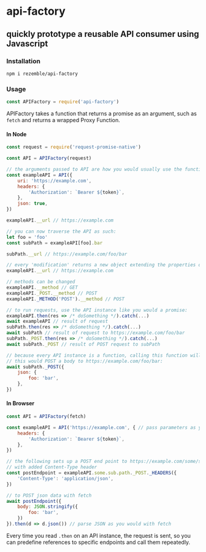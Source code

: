 # api-factory
## quickly prototype a reusable API consumer using Javascript

### Installation
```
npm i rezemble/api-factory
```

### Usage
```javascript
const APIFactory = require('api-factory')
```
APIFactory takes a function that returns a promise as an argument, such as `fetch` and returns a wrapped Proxy Function.

#### In Node
```javascript
const request = require('request-promise-native')

const API = APIFactory(request)

// the arguments passed to API are how you would usually use the function you supplied to the factory
const exampleAPI = API({
    uri: 'https://example.com',
    headers: {
        'Authorization': `Bearer ${token}`,
    },
    json: true,
})

exampleAPI.__url // https://example.com

// you can now traverse the API as such:
let foo = 'foo'
const subPath = exampleAPI[foo].bar

subPath.__url // https://example.com/foo/bar

// every 'modification' returns a new object extending the properties of the parent
exampleAPI.__url // https://example.com

// methods can be changed
exampleAPI.__method // GET
exampleAPI._POST.__method // POST
exampleAPI._METHOD('POST').__method // POST

// to run requests, use the API instance like you would a promise:
exampleAPI.then(res => /* doSomething */).catch(...)
await exampleAPI // result of request
subPath.then(res => /* doSomething */).catch(...)
await subPath // result of request to https://example.com/foo/bar
subPath._POST.then(res => /* doSomething */).catch(...)
await subPath._POST // result of POST request to subPath

// because every API instance is a function, calling this function will further augment its parameters.
// this would POST a body to https://example.com/foo/bar:
await subPath._POST({
    json: {
        foo: 'bar',
    },
})
```

#### In Browser

```javascript
const API = APIFactory(fetch)

const exampleAPI = API('https://example.com', { // pass parameters as you would to fetch
    headers: {
        'Authorization': `Bearer ${token}`,
    },
})

// the following sets up a POST end point to https://example.com/some/sub/path
// with added Content-Type header
const postEndpoint = exampleAPI.some.sub.path._POST._HEADERS({
    'Content-Type': 'application/json',
})

// to POST json data with fetch
await postEndpoint({
    body: JSON.stringify({
        foo: 'bar',
    })
}).then(d => d.json()) // parse JSON as you would with fetch
```

Every time you read `.then` on an API instance, the request is sent, so you can predefine references to specific endpoints and call them repeatedly.
